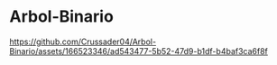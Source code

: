 # Arbol-Binario
https://github.com/Crussader04/Arbol-Binario/assets/166523346/ad543477-5b52-47d9-b1df-b4baf3ca6f8f

